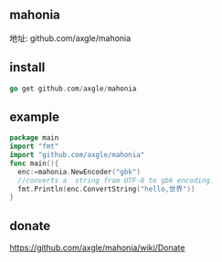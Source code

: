 

##  mahonia

地址: github.com/axgle/mahonia



## install

```go
go get github.com/axgle/mahonia
```



## example

```go
package main
import "fmt"
import "github.com/axgle/mahonia"
func main(){
  enc:=mahonia.NewEncoder("gbk")
  //converts a  string from UTF-8 to gbk encoding.
  fmt.Println(enc.ConvertString("hello,世界"))  
}
```



## donate

<https://github.com/axgle/mahonia/wiki/Donate>

